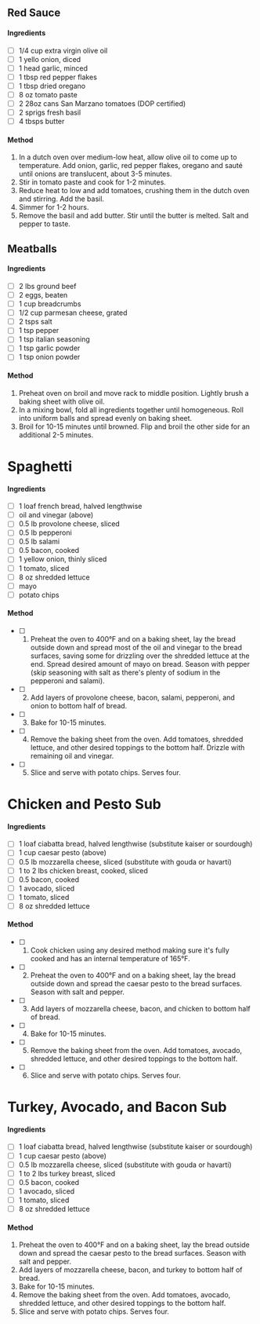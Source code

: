 ## Red Sauce

#### Ingredients

- [ ] 1/4 cup extra virgin olive oil
- [ ] 1 yello onion, diced
- [ ] 1 head garlic, minced
- [ ] 1 tbsp red pepper flakes
- [ ] 1 tbsp dried oregano
- [ ] 8 oz tomato paste
- [ ] 2 28oz cans San Marzano tomatoes (DOP certified)
- [ ] 2 sprigs fresh basil
- [ ] 4 tbsps butter

#### Method

1. In a dutch oven over medium-low heat, allow olive oil to come up to temperature. Add onion, garlic, red pepper flakes, oregano and sauté until onions are translucent, about 3-5 minutes.
2. Stir in tomato paste and cook for 1-2 minutes.
3. Reduce heat to low and add tomatoes, crushing them in the dutch oven and stirring. Add the basil.
4. Simmer for 1-2 hours.
5. Remove the basil and add butter. Stir until the butter is melted. Salt and pepper to taste.

## Meatballs

#### Ingredients

- [ ] 2 lbs ground beef
- [ ] 2 eggs, beaten
- [ ] 1 cup breadcrumbs
- [ ] 1/2 cup parmesan cheese, grated
- [ ] 2 tsps salt
- [ ] 1 tsp pepper
- [ ] 1 tsp italian seasoning
- [ ] 1 tsp garlic powder
- [ ] 1 tsp onion powder

#### Method

1. Preheat oven on broil and move rack to middle position. Lightly brush a baking sheet with olive oil.
2. In a mixing bowl, fold all ingredients together until homogeneous. Roll into uniform balls and spread evenly on baking sheet.
3. Broil for 10-15 minutes until browned. Flip and broil the other side for an additional 2-5 minutes.

# Spaghetti

#### Ingredients

- [ ] 1 loaf french bread, halved lengthwise
- [ ] oil and vinegar (above)
- [ ] 0.5 lb provolone cheese, sliced
- [ ] 0.5 lb pepperoni
- [ ] 0.5 lb salami
- [ ] 0.5 bacon, cooked
- [ ] 1 yellow onion, thinly sliced
- [ ] 1 tomato, sliced
- [ ] 8 oz shredded lettuce
- [ ] mayo
- [ ] potato chips

#### Method

- [ ] 1. Preheat the oven to 400°F and on a baking sheet, lay the bread outside down and spread most of the oil and vinegar to the bread surfaces, saving some for drizzling over the shredded lettuce at the end. Spread desired amount of mayo on bread. Season with pepper (skip seasoning with salt as there's plenty of sodium in the pepperoni and salami).
- [ ] 2. Add layers of provolone cheese, bacon, salami, pepperoni, and onion to bottom half of bread.
- [ ] 3. Bake for 10-15 minutes.
- [ ] 4. Remove the baking sheet from the oven. Add tomatoes, shredded lettuce, and other desired toppings to the bottom half. Drizzle with remaining oil and vinegar.
- [ ] 5. Slice and serve with potato chips. Serves four.

# Chicken and Pesto Sub

#### Ingredients

- [ ] 1 loaf ciabatta bread, halved lengthwise (substitute kaiser or sourdough)
- [ ] 1 cup caesar pesto (above)
- [ ] 0.5 lb mozzarella cheese, sliced (substitute with gouda or havarti)
- [ ] 1 to 2 lbs chicken breast, cooked, sliced
- [ ] 0.5 bacon, cooked
- [ ] 1 avocado, sliced
- [ ] 1 tomato, sliced
- [ ] 8 oz shredded lettuce

#### Method

- [ ] 1. Cook chicken using any desired method making sure it's fully cooked and has an internal temperature of 165°F.
- [ ] 2. Preheat the oven to 400°F and on a baking sheet, lay the bread outside down and spread the caesar pesto to the bread surfaces. Season with salt and pepper.
- [ ] 3. Add layers of mozzarella cheese, bacon, and chicken to bottom half of bread.
- [ ] 4. Bake for 10-15 minutes.
- [ ] 5. Remove the baking sheet from the oven. Add tomatoes, avocado, shredded lettuce, and other desired toppings to the bottom half.
- [ ] 6. Slice and serve with potato chips. Serves four.

# Turkey, Avocado, and Bacon Sub

#### Ingredients

- [ ] 1 loaf ciabatta bread, halved lengthwise (substitute kaiser or sourdough)
- [ ] 1 cup caesar pesto (above)
- [ ] 0.5 lb mozzarella cheese, sliced (substitute with gouda or havarti)
- [ ] 1 to 2 lbs turkey breast, sliced
- [ ] 0.5 bacon, cooked
- [ ] 1 avocado, sliced
- [ ] 1 tomato, sliced
- [ ] 8 oz shredded lettuce

#### Method

1. Preheat the oven to 400°F and on a baking sheet, lay the bread outside down and spread the caesar pesto to the bread surfaces. Season with salt and pepper.
2. Add layers of mozzarella cheese, bacon, and turkey to bottom half of bread.
3. Bake for 10-15 minutes.
4. Remove the baking sheet from the oven. Add tomatoes, avocado, shredded lettuce, and other desired toppings to the bottom half.
5. Slice and serve with potato chips. Serves four.
